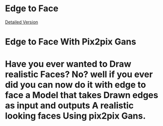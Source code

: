 # Edge to Face
[Detailed Version](https://medium.com/@nitisarath/edge-to-face-683005cdbbb6)

<h1> Edge to Face With Pix2pix Gans <h1/>
Have you ever wanted to Draw realistic Faces? No? well if you ever did you can now do it with edge to face a Model that takes Drawn edges as input and outputs A realistic looking faces Using pix2pix Gans.

